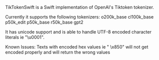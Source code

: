 TikTokenSwift is a Swift implementation of OpenAI's Tiktoken tokenizer.

Currently it supports the following tokenizers:
o200k_base
cl100k_base
p50k_edit
p50k_base
r50k_base
gpt2

It has unicode support and is able to handle UTF-8 encoded character literals ie "\u0001".

Known Issues:
Texts with encoded hex values ie " \x850" will not get encoded properly and will return the wrong values
